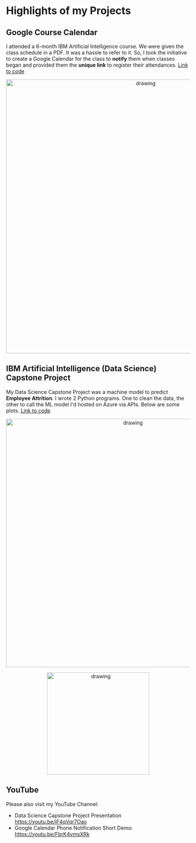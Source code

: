 # Highlights of my Projects


## Google Course Calendar

I attended a 6-month IBM Artificial Intelligence course.  We were given the class schedule in a PDF.  It was a hassle to refer to it. So, I took the initiative to create a Google Calendar for the class to **notify** them when classes began and provided them the **unique link** to register their attendances. [Link to code](https://github.com/CharlieBlogg/Present/tree/main/Google%20Course%20Calendar)

<p align="center">
  <img src="https://user-images.githubusercontent.com/73152881/136781610-f2f0eeef-7c4b-4b15-9bb1-ca5195cb82da.png" alt="drawing" width="750"/>
</p>


## IBM Artificial Intelligence (Data Science) Capstone Project

My Data Science Capstone Project was a machine model to predict **Employee Attrition**.  I wrote 2 Python programs. One to clean the data, the other to call the ML model I'd hosted on Azure via APIs. Below are some plots. [Link to code](https://github.com/CharlieBlogg/Present/tree/main/IBM%20AI%20Course%20-%20Codes)

<p align="center">
  <img src="https://user-images.githubusercontent.com/73152881/136803180-6af272cf-4525-43fb-ac40-60e537104a36.png" alt="drawing" width="680"/>
</p>

<p align="center">
  <img src="https://user-images.githubusercontent.com/73152881/136806085-b7a4c7ec-586e-46a5-bb48-4a57f5f0042b.png" alt="drawing" width="280"/>
</p>

## YouTube

Please also visit my YouTube Channel:

- Data Science Capstone Project Presentation https://youtu.be/iF4qVqr7Oao
- Google Calendar Phone Notification Short Demo: https://youtu.be/FbrK4vmsXRk
